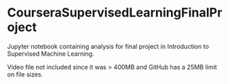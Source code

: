 # CourseraSupervisedLearningFinalProject
Jupyter notebook containing analysis for final project in Introduction to Supervised Machine Learning. 

Video file not included since it was > 400MB and GitHub has a 25MB limit on file sizes.

